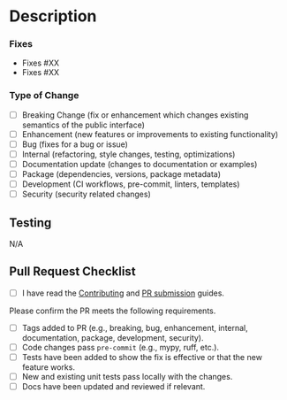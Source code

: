 # Description
<!--- Describe your changes in detail --->


### Fixes
<!--- List any issue numbers above that this PR addresses --->

- Fixes #XX
- Fixes #XX

### Type of Change
<!--- Check which off the following types describe this PR --->

- [ ] Breaking Change (fix or enhancement which changes existing semantics of the public interface)
- [ ] Enhancement (new features or improvements to existing functionality)
- [ ] Bug (fixes for a bug or issue)
- [ ] Internal (refactoring, style changes, testing, optimizations)
- [ ] Documentation update (changes to documentation or examples)
- [ ] Package (dependencies, versions, package metadata)
- [ ] Development (CI workflows, pre-commit, linters, templates)
- [ ] Security (security related changes)

## Testing
<!--- Please describe the test ran to verify changes --->

N/A

## Pull Request Checklist

- [ ] I have read the [Contributing](https://extensions.proxystore.dev/main/contributing/) and [PR submission](https://extensions.proxystore.dev/main/contributing/issues-pull-requests/) guides.

Please confirm the PR meets the following requirements.
- [ ] Tags added to PR (e.g., breaking, bug, enhancement, internal, documentation, package, development, security).
- [ ] Code changes pass `pre-commit` (e.g., mypy, ruff, etc.).
- [ ] Tests have been added to show the fix is effective or that the new feature works.
- [ ] New and existing unit tests pass locally with the changes.
- [ ] Docs have been updated and reviewed if relevant.
